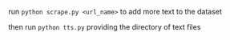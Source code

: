 run `python scrape.py <url_name>` to add more text to the dataset

then run `python tts.py` providing the directory of text files
